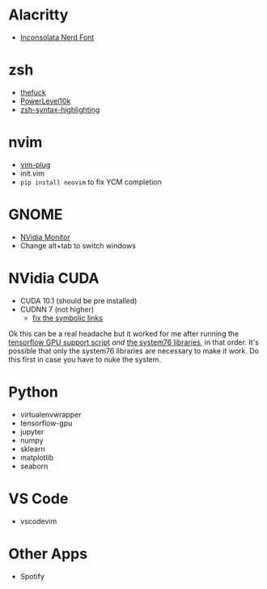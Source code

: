 # Alacritty
- [Inconsolata Nerd Font](https://github.com/ryanoasis/nerd-fonts/blob/master/patched-fonts/InconsolataGo/Regular/complete/InconsolataGo%20Nerd%20Font%20Complete.ttf)

# zsh
- [thefuck](https://github.com/nvbn/thefuck#installation)
- [PowerLevel10k](https://github.com/romkatv/powerlevel10k#manual)
- [zsh-syntax-highlighting](https://github.com/zsh-users/zsh-syntax-highlighting/blob/master/INSTALL.md#in-your-zshrc)

# nvim
- [vim-plug](https://github.com/junegunn/vim-plug#unix-linux)
- init.vim
- `pip install neovim` to fix YCM completion

# GNOME
- [NVidia Monitor](https://extensions.gnome.org/extension/1320/nvidia-gpu-stats-tool/)
- Change alt+tab to switch windows

# NVidia CUDA
- CUDA 10.1 (should be pre installed)
- CUDNN 7 (not higher)
  - [fix the symbolic links](https://stackoverflow.com/questions/49656725/importerror-libcudnn-so-7-cannot-open-shared-object-file-no-such-file-or-dire/61563579#61563579)

Ok this can be a real headache but it worked for me after running the [tensorflow GPU support script](https://www.tensorflow.org/install/gpu#ubuntu_1804_cuda_101) *and* [the system76 libraries](http://support.system76.com/articles/cuda/), in that order. It's possible that only the system76 libraries are necessary to make it work. Do this first in case you have to nuke the system.

# Python
- virtualenvwrapper
- tensorflow-gpu
- jupyter
- numpy
- sklearn
- matplotlib
- seaborn

# VS Code
- vscodevim

# Other Apps
- Spotify
